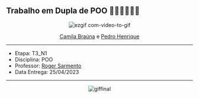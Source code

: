 ## Trabalho em Dupla de POO 👩🏽‍💻👨🏽‍💻

<div align="center">

![ezgif com-video-to-gif](https://user-images.githubusercontent.com/125037138/224178285-df168029-ff4f-40a5-9a43-36fd086e9026.gif)

</div> 

<div align="center">
  <a href="https://github.com/Cam1ss" target="_blank" rel="external">Camila Braúna</a>
  e <a href="https://github.com/PedrooH0" target="_blank" rel="external">Pedro Henrique</a>
  </div>

------------------------------------------------------------------
- Etapa: T3_N1
- Disciplina: POO
- Professor: <a href="https://github.com/rogermsarmento" target="_blank" rel="external">Roger Sarmento</a>
- Data Entrega: 25/04/2023
-------------------------------------------------------------------
<div align="center">

![giffinal](https://user-images.githubusercontent.com/125037138/224192226-26d91e08-2dc1-4c68-b143-682daa40d5cc.gif)
  
  </div>

